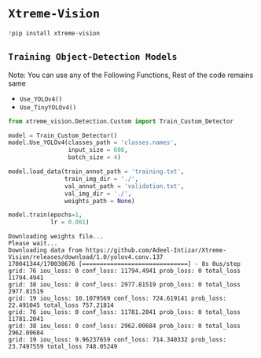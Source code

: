 # **`Xtreme-Vision`**


```python
!pip install xtreme-vision
```

## `Training Object-Detection Models`

Note: You can use any of the Following Functions, Rest of the code remains same


*   `Use_YOLOv4()`
*   `Use_TinyYOLOv4()`




```python
from xtreme_vision.Detection.Custom import Train_Custom_Detector

model = Train_Custom_Detector()
model.Use_YOLOv4(classes_path = 'classes.names',
                 input_size = 608,
                 batch_size = 4)

model.load_data(train_annot_path = 'training.txt',
                train_img_dir = './',
                val_annot_path = 'validation.txt',
                val_img_dir = './',
                weights_path = None)

model.train(epochs=1,
            lr = 0.001)
```

    Downloading weights file...
    Please wait...
    Downloading data from https://github.com/Adeel-Intizar/Xtreme-Vision/releases/download/1.0/yolov4.conv.137
    170041344/170038676 [==============================] - 8s 0us/step
    grid: 76 iou_loss: 0 conf_loss: 11794.4941 prob_loss: 0 total_loss 11794.4941
    grid: 38 iou_loss: 0 conf_loss: 2977.81519 prob_loss: 0 total_loss 2977.81519
    grid: 19 iou_loss: 10.1079569 conf_loss: 724.619141 prob_loss: 22.491045 total_loss 757.21814
    grid: 76 iou_loss: 0 conf_loss: 11781.2041 prob_loss: 0 total_loss 11781.2041
    grid: 38 iou_loss: 0 conf_loss: 2962.00684 prob_loss: 0 total_loss 2962.00684
    grid: 19 iou_loss: 9.96237659 conf_loss: 714.340332 prob_loss: 23.7497559 total_loss 748.05249
